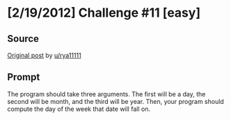 # [2/19/2012] Challenge #11 [easy]

## Source

[Original post](https://old.reddit.com/r/dailyprogrammer/comments/pwons/2192012_challenge_11_easy/) by [u/rya11111](https://old.reddit.com/user/rya11111)

## Prompt

The program should take three arguments. The first will be a day, the second will be month, and the third will be year. Then, your program should compute the day of the week that date will fall on.

